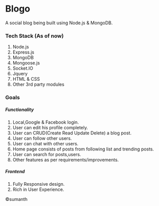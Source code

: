 # Blogo
A social blog being built using Node.js &amp; MongoDB.

### Tech Stack (As of now)
1. Node.js
2. Express.js
3. MongoDB
4. Mongoose.js
5. Socket.IO
6. Jquery
7. HTML & CSS
8. Other 3rd party modules

### Goals
##### Functionality
1. Local,Google & Facebook login.
2. User can edit his profile completely.
3. User can CRUD(Create Read Update Delete) a blog post.
4. User can follow other users.
5. User can chat with other users.
6. Home page consists of posts from following list and trending posts.
7. User can search for posts,users.
8. Other features as per requirements/improvements.
##### Frontend
1. Fully Responsive design.
2. Rich in User Experience.

:copyright:sumanth
